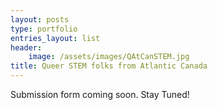 ```yaml
---
layout: posts
type: portfolio
entries_layout: list
header: 
    image: /assets/images/QAtCanSTEM.jpg
title: Queer STEM folks from Atlantic Canada
---
```


Submission form coming soon. Stay Tuned!